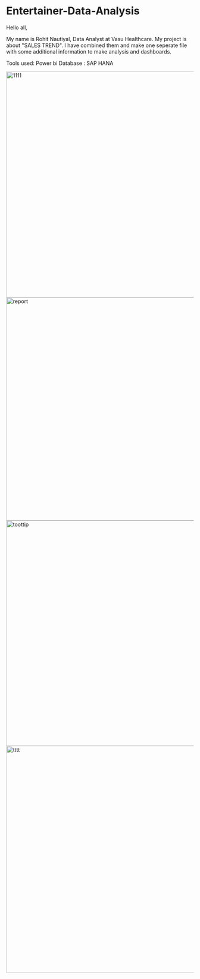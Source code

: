 # Entertainer-Data-Analysis

Hello all,

My name is Rohit Nautiyal, Data Analyst at Vasu Healthcare. My project is about "SALES TREND".
I have combined them and make one seperate file with some additional information to make analysis and dashboards.

Tools used: Power bi
Database : SAP HANA 

  
 <img width="607" alt="1111" src="https://github.com/rohitnaughty/Entertainer-project-/assets/113165433/0c95d390-02c0-42b0-9a93-004432c20058">

<img width="600" alt="report" src="https://github.com/rohitnaughty/Entertainer-project-/assets/113165433/20476523-3e74-4f3a-95cb-92c33dc4654d">


<img width="606" alt="toottip" src="https://github.com/rohitnaughty/Entertainer-project-/assets/113165433/c80588f6-b72c-4d3f-b24a-4e0d0e117be8">

<img width="610" alt="tttt" src="https://github.com/rohitnaughty/Entertainer-project-/assets/113165433/76639322-aeea-46af-bcc9-3d7b86d3a683">
